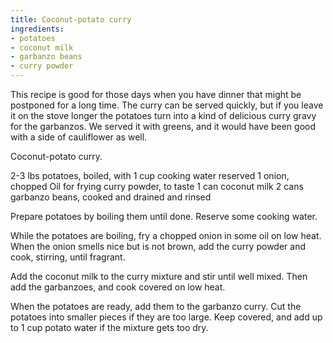 ```yaml
---
title: Coconut-potato curry
ingredients:
- potatoes
- coconut milk
- garbanzo beans
- curry powder
---
```

This recipe is good for those days when you have dinner that might be postponed for a long time. The curry can be served quickly, but if you leave it on the stove longer the potatoes turn into a kind of delicious curry gravy for the garbanzos. We served it with greens, and it would have been good with a side of cauliflower as well.

Coconut-potato curry.

2-3 lbs potatoes, boiled, with 1 cup cooking water reserved
1 onion, chopped
Oil for frying
curry powder, to taste
1 can coconut milk
2 cans garbanzo beans, cooked and drained and rinsed

Prepare potatoes by boiling them until done. Reserve some cooking water.

While the potatoes are boiling, fry a chopped onion in some oil on low heat. When the onion smells nice but is not brown, add the curry powder and cook, stirring, until fragrant.

Add the coconut milk to the curry mixture and stir until well mixed. Then add the garbanzoes, and cook covered on low heat.

When the potatoes are ready, add them to the garbanzo curry. Cut the potatoes into smaller pieces if they are too large. Keep covered, and add up to 1 cup potato water if the mixture gets too dry.
